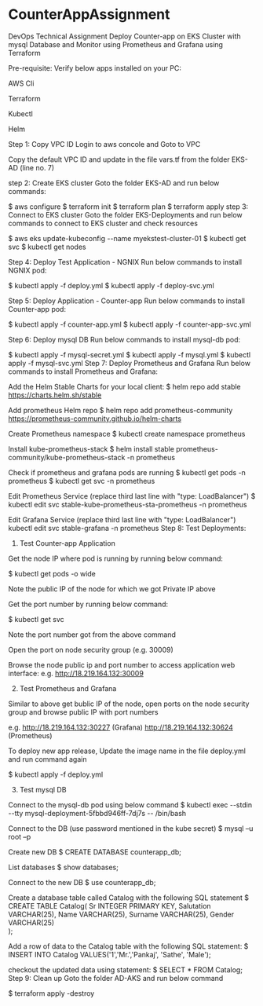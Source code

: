 # CounterAppAssignment
DevOps Technical Assignment
Deploy Counter-app on EKS Cluster with mysql Database and Monitor using Prometheus and Grafana using Terraform

Pre-requisite:
Verify below apps installed on your PC:

AWS Cli

Terraform

Kubectl

Helm

Step 1: Copy VPC ID
Login to aws concole and Goto to VPC

Copy the default VPC ID and update in the file vars.tf from the folder EKS-AD (line no. 7)

step 2: Create EKS cluster
Goto the folder EKS-AD and run below commands:

$  aws configure 
$  terraform init
$  terraform plan
$  terraform apply
step 3: Connect to EKS cluster
Goto the folder EKS-Deployments and run below commands to connect to EKS cluster and check resources

$  aws eks update-kubeconfig --name myekstest-cluster-01
$  kubectl get svc
$  kubectl get nodes

Step 4: Deploy Test Application - NGNIX
Run below commands to install NGNIX pod:

$  kubectl apply -f deploy.yml
$  kubectl apply -f deploy-svc.yml

Step 5: Deploy Application - Counter-app
Run below commands to install Counter-app pod:

$  kubectl apply -f counter-app.yml
$  kubectl apply -f counter-app-svc.yml

Step 6: Deploy mysql DB
Run below commands to install mysql-db pod:

$  kubectl apply -f mysql-secret.yml
$  kubectl apply -f mysql.yml
$  kubectl apply -f mysql-svc.yml
Step 7: Deploy Prometheus and Grafana
Run below commands to install Prometheus and Grafana:

Add the Helm Stable Charts for your local client:
$  helm repo add stable https://charts.helm.sh/stable

Add prometheus Helm repo
$  helm repo add prometheus-community https://prometheus-community.github.io/helm-charts

Create Prometheus namespace
$  kubectl create namespace prometheus

Install kube-prometheus-stack
$  helm install stable prometheus-community/kube-prometheus-stack -n prometheus

Check if prometheus and grafana pods are running 
$  kubectl get pods -n prometheus
$  kubectl get svc -n prometheus

Edit Prometheus Service (replace third last line with "type: LoadBalancer")
$  kubectl edit svc stable-kube-prometheus-sta-prometheus -n prometheus

Edit Grafana Service (replace third last line with "type: LoadBalancer")
kubectl edit svc stable-grafana -n prometheus
Step 8: Test Deployments:
1) Test Counter-app Application

Get the node IP where pod is running by running below command:

$ kubectl get pods -o wide

Note the public IP of the node for which we got Private IP above

Get the port number by running below command:

$ kubectl get svc

Note the port number got from the above command

Open the port on node security group (e.g. 30009)

Browse the node public ip and port number to access application web interface: e.g. http://18.219.164.132:30009

2) Test Prometheus and Grafana

Similar to above get bublic IP of the node, open ports on the node security group and browse public IP with port numbers

e.g. http://18.219.164.132:30227 (Grafana) http://18.219.164.132:30624 (Prometheus)

To deploy new app release, Update the image name in the file deploy.yml and run command again

$ kubectl apply -f deploy.yml

3) Test mysql DB

Connect to the mysql-db pod using below command
$  kubectl exec --stdin --tty mysql-deployment-5fbbd946ff-7dj7s -- /bin/bash

Connect to the DB (use password mentioned in the kube secret)
$  mysql –u root –p 

Create new DB
$  CREATE DATABASE counterapp_db;

List databases
$  show databases;

Connect to the new DB
$  use counterapp_db;

Create a database table called Catalog with the following SQL statement
$  CREATE TABLE Catalog(
    Sr INTEGER PRIMARY KEY,
    Salutation VARCHAR(25),
    Name VARCHAR(25),
    Surname VARCHAR(25),
    Gender VARCHAR(25)  
  );

Add a row of data to the Catalog table with the following SQL statement:
$  INSERT INTO Catalog 
  VALUES('1','Mr.','Pankaj', 'Sathe',
         'Male');

checkout the updated data using statement:
$  SELECT * FROM Catalog;
Step 9: Clean up
Goto the folder AD-AKS and run below command

$ terraform apply -destroy
